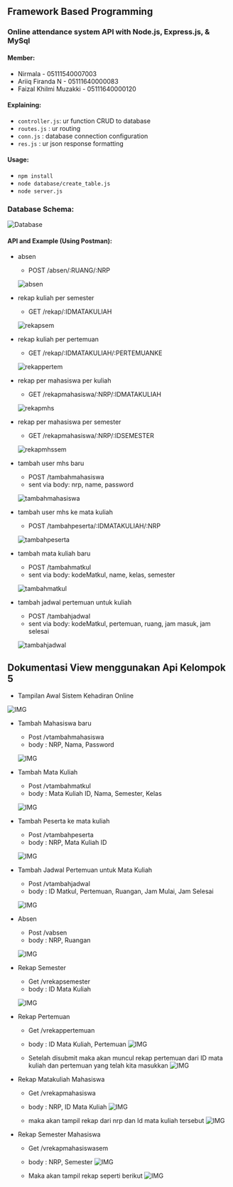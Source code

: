## Framework Based Programming
### Online attendance system API with Node.js, Express.js, & MySql

#### Member:
- Nirmala - 05111540007003
- Ariiq Firanda N - 05111640000083
- Faizal Khilmi Muzakki - 05111640000120

#### Explaining:
- `controller.js`: ur function CRUD to database
- `routes.js` : ur routing
- `conn.js` : database connection configuration
- `res.js` : ur json response formatting

#### Usage:
- `npm install`
- `node database/create_table.js`
- `node server.js`

### Database Schema:
  ![Database](IMG/Database.PNG)
  <br>

#### API and Example (Using Postman):
- absen
    - POST /absen/:RUANG/:NRP

    ![absen](IMG/absen.PNG)
    <br>
 
- rekap kuliah per semester
    - GET /rekap/:IDMATAKULIAH

    ![rekapsem](IMG/rekapsem.PNG)
    <br>

- rekap kuliah per pertemuan
    - GET /rekap/:IDMATAKULIAH/:PERTEMUANKE

    ![rekappertem](IMG/rekappertem.PNG)
    <br>

- rekap per mahasiswa per kuliah
    - GET /rekapmahasiswa/:NRP/:IDMATAKULIAH
    
    ![rekapmhs](IMG/rekapmhs.PNG)
    <br>

- rekap per mahasiswa per semester
    - GET /rekapmahasiswa/:NRP/:IDSEMESTER

    ![rekapmhssem](IMG/rekapmhssem.PNG)
    <br>

- tambah user mhs baru
    - POST /tambahmahasiswa
    - sent via body: nrp, name, password

    ![tambahmahasiswa](IMG/tambahmahasiswa.PNG)
    <br>

- tambah user mhs ke mata kuliah
    - POST /tambahpeserta/:IDMATAKULIAH/:NRP

    ![tambahpeserta](IMG/tambahpeserta.PNG)
    <br>

- tambah mata kuliah baru
    - POST /tambahmatkul
    - sent via body: kodeMatkul, name, kelas, semester

    ![tambahmatkul](IMG/tambahmatkul.PNG)
    <br>

- tambah jadwal pertemuan untuk kuliah
    - POST /tambahjadwal
    - sent via body: kodeMatkul, pertemuan, ruang, jam masuk, jam selesai
    
    ![tambahjadwal](IMG/tambahjadwal.PNG)
    <br>

## Dokumentasi View menggunakan Api Kelompok 5

- Tampilan Awal Sistem Kehadiran Online

![IMG](https://github.com/2019-pemrogramanberbasiskerangkakerja-g/sistem-kehadiran-online-bertiga/blob/baru/IMG/Screenshot%20(82).png)

- Tambah Mahasiswa baru
  - Post /vtambahmahasiswa
  - body : NRP, Nama, Password
  
  ![IMG](https://github.com/2019-pemrogramanberbasiskerangkakerja-g/sistem-kehadiran-online-bertiga/blob/baru/IMG/Screenshot%20(91).png)
  
- Tambah Mata Kuliah 
  - Post /vtambahmatkul
  - body : Mata Kuliah ID, Nama, Semester, Kelas
  
  ![IMG](https://github.com/2019-pemrogramanberbasiskerangkakerja-g/sistem-kehadiran-online-bertiga/blob/baru/IMG/Screenshot%20(92).png)

- Tambah Peserta ke mata kuliah
  - Post /vtambahpeserta
  - body : NRP, Mata Kuliah ID
  
  ![IMG](https://github.com/2019-pemrogramanberbasiskerangkakerja-g/sistem-kehadiran-online-bertiga/blob/baru/IMG/Screenshot%20(93).png)
  
- Tambah Jadwal Pertemuan untuk Mata Kuliah  
  - Post /vtambahjadwal
  - body : ID Matkul, Pertemuan, Ruangan, Jam Mulai, Jam Selesai
  
  ![IMG](https://github.com/2019-pemrogramanberbasiskerangkakerja-g/sistem-kehadiran-online-bertiga/blob/baru/IMG/Screenshot%20(94).png)
  
- Absen
  - Post /vabsen
  - body : NRP, Ruangan
  
  ![IMG](https://github.com/2019-pemrogramanberbasiskerangkakerja-g/sistem-kehadiran-online-bertiga/blob/baru/IMG/Screenshot%20(95).png)

- Rekap Semester
  - Get /vrekapsemester
  - body : ID Mata Kuliah

  ![IMG](https://github.com/2019-pemrogramanberbasiskerangkakerja-g/sistem-kehadiran-online-bertiga/blob/baru/IMG/Screenshot%20(96).png)

- Rekap Pertemuan
  - Get /vrekappertemuan
  - body : ID Mata Kuliah, Pertemuan
  ![IMG](https://github.com/2019-pemrogramanberbasiskerangkakerja-g/sistem-kehadiran-online-bertiga/blob/baru/IMG/Screenshot%20(102).png)

  - Setelah disubmit maka akan muncul rekap pertemuan dari ID mata kuliah dan pertemuan yang telah kita masukkan
  ![IMG](https://github.com/2019-pemrogramanberbasiskerangkakerja-g/sistem-kehadiran-online-bertiga/blob/baru/IMG/Screenshot%20(97).png)

- Rekap Matakuliah Mahasiswa
  - Get /vrekapmahasiswa
  - body : NRP, ID Mata Kuliah
  ![IMG](https://github.com/2019-pemrogramanberbasiskerangkakerja-g/sistem-kehadiran-online-bertiga/blob/baru/IMG/Screenshot%20(99).png)

  - maka akan tampil rekap dari nrp dan Id mata kuliah tersebut
  ![IMG](https://github.com/2019-pemrogramanberbasiskerangkakerja-g/sistem-kehadiran-online-bertiga/blob/baru/IMG/Screenshot%20(98).png)

- Rekap Semester Mahasiswa
  - Get /vrekapmahasiswasem
  - body : NRP, Semester
  ![IMG](https://github.com/2019-pemrogramanberbasiskerangkakerja-g/sistem-kehadiran-online-bertiga/blob/baru/IMG/Screenshot%20(101).png)

  - Maka akan tampil rekap seperti berikut
  ![IMG](https://github.com/2019-pemrogramanberbasiskerangkakerja-g/sistem-kehadiran-online-bertiga/blob/baru/IMG/Screenshot%20(100).png)
